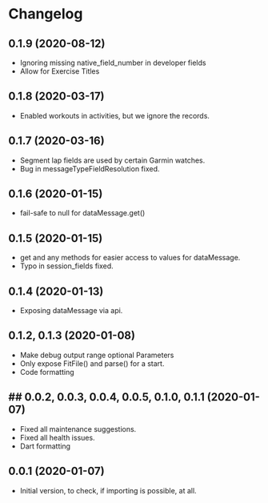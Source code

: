 # Changelog

## 0.1.9 (2020-08-12)

* Ignoring missing native_field_number in developer fields
* Allow for Exercise Titles

## 0.1.8 (2020-03-17)

* Enabled workouts in activities, but we ignore the records.

## 0.1.7 (2020-03-16)

* Segment lap fields are used by certain Garmin watches.
* Bug in messageTypeFieldResolution fixed.

## 0.1.6 (2020-01-15)

* fail-safe to null for dataMessage.get() 

## 0.1.5 (2020-01-15)

* get and any methods for easier access to values for dataMessage.
* Typo in session_fields fixed.

## 0.1.4 (2020-01-13)

* Exposing dataMessage via api.

## 0.1.2, 0.1.3 (2020-01-08)

* Make debug output range optional Parameters
* Only expose FitFile() and parse() for a start.
* Code formatting

## ## 0.0.2, 0.0.3, 0.0.4, 0.0.5, 0.1.0, 0.1.1  (2020-01-07)

* Fixed all maintenance suggestions.
* Fixed all health issues.
* Dart formatting

## 0.0.1 (2020-01-07)

* Initial version, to check, if importing is possible, at all.

